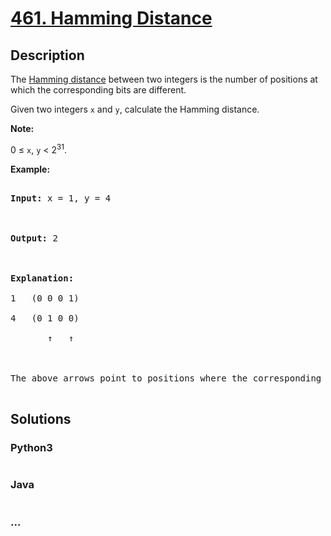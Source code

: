 # [461. Hamming Distance](https://leetcode.com/problems/hamming-distance)

## Description
<p>The <a href="https://en.wikipedia.org/wiki/Hamming_distance" target="_blank">Hamming distance</a> between two integers is the number of positions at which the corresponding bits are different.</p>



<p>Given two integers <code>x</code> and <code>y</code>, calculate the Hamming distance.</p>



<p><b>Note:</b><br />

0 &le; <code>x</code>, <code>y</code> &lt; 2<sup>31</sup>.

</p>



<p><b>Example:</b>

<pre>

<b>Input:</b> x = 1, y = 4



<b>Output:</b> 2



<b>Explanation:</b>

1   (0 0 0 1)

4   (0 1 0 0)

       &uarr;   &uarr;



The above arrows point to positions where the corresponding bits are different.

</pre>

</p>


## Solutions


<!-- tabs:start -->

### **Python3**

```python

```

### **Java**

```java

```

### **...**
```

```

<!-- tabs:end -->